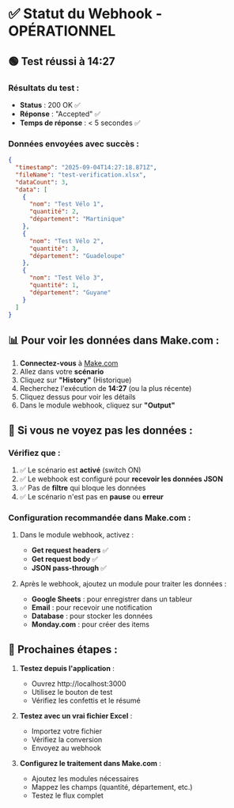 # ✅ Statut du Webhook - OPÉRATIONNEL

## 🟢 Test réussi à 14:27

### Résultats du test :
- **Status** : 200 OK ✅
- **Réponse** : "Accepted" ✅
- **Temps de réponse** : < 5 secondes ✅

### Données envoyées avec succès :
```json
{
  "timestamp": "2025-09-04T14:27:18.871Z",
  "fileName": "test-verification.xlsx",
  "dataCount": 3,
  "data": [
    {
      "nom": "Test Vélo 1",
      "quantité": 2,
      "département": "Martinique"
    },
    {
      "nom": "Test Vélo 2",
      "quantité": 3,
      "département": "Guadeloupe"
    },
    {
      "nom": "Test Vélo 3",
      "quantité": 1,
      "département": "Guyane"
    }
  ]
}
```

## 📊 Pour voir les données dans Make.com :

1. **Connectez-vous** à [Make.com](https://www.make.com)
2. Allez dans votre **scénario**
3. Cliquez sur **"History"** (Historique)
4. Recherchez l'exécution de **14:27** (ou la plus récente)
5. Cliquez dessus pour voir les détails
6. Dans le module webhook, cliquez sur **"Output"**

## 🔧 Si vous ne voyez pas les données :

### Vérifiez que :
1. ✅ Le scénario est **activé** (switch ON)
2. ✅ Le webhook est configuré pour **recevoir les données JSON**
3. ✅ Pas de **filtre** qui bloque les données
4. ✅ Le scénario n'est pas en **pause** ou **erreur**

### Configuration recommandée dans Make.com :
1. Dans le module webhook, activez :
   - **Get request headers** ✅
   - **Get request body** ✅
   - **JSON pass-through** ✅

2. Après le webhook, ajoutez un module pour traiter les données :
   - **Google Sheets** : pour enregistrer dans un tableur
   - **Email** : pour recevoir une notification
   - **Database** : pour stocker les données
   - **Monday.com** : pour créer des items

## 🚀 Prochaines étapes :

1. **Testez depuis l'application** :
   - Ouvrez http://localhost:3000
   - Utilisez le bouton de test
   - Vérifiez les confettis et le résumé

2. **Testez avec un vrai fichier Excel** :
   - Importez votre fichier
   - Vérifiez la conversion
   - Envoyez au webhook

3. **Configurez le traitement dans Make.com** :
   - Ajoutez les modules nécessaires
   - Mappez les champs (quantité, département, etc.)
   - Testez le flux complet
